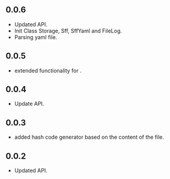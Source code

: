 ## 0.0.6
- Updated API.
- Init Class Storage, Sff, SffYaml and FileLog.
- Parsing yaml file.

## 0.0.5
- extended functionality for .

## 0.0.4
- Update API.

## 0.0.3
- added hash code generator based on the content of the file.

## 0.0.2
- Updated API.
